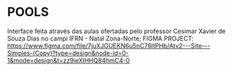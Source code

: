 # POOLS

Interface feita através das aulas ofertadas pelo professor Cesimar Xavier de Souza Dias no campi IFRN - Natal Zona-Norte; FIGMA PROJECT: https://www.figma.com/file/7juXJGUEKN6u5nC76ltPHb/Atv2---Site---Simples-(Copy)?type=design&node-id=0-1&mode=design&t=zz9ieXIHHQ84hmC4-0
